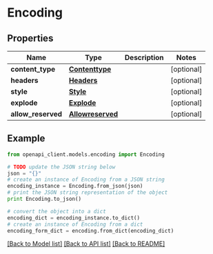# Encoding


## Properties
Name | Type | Description | Notes
------------ | ------------- | ------------- | -------------
**content_type** | [**Contenttype**](Contenttype.md) |  | [optional] 
**headers** | [**Headers**](Headers.md) |  | [optional] 
**style** | [**Style**](Style.md) |  | [optional] 
**explode** | [**Explode**](Explode.md) |  | [optional] 
**allow_reserved** | [**Allowreserved**](Allowreserved.md) |  | [optional] 

## Example

```python
from openapi_client.models.encoding import Encoding

# TODO update the JSON string below
json = "{}"
# create an instance of Encoding from a JSON string
encoding_instance = Encoding.from_json(json)
# print the JSON string representation of the object
print Encoding.to_json()

# convert the object into a dict
encoding_dict = encoding_instance.to_dict()
# create an instance of Encoding from a dict
encoding_form_dict = encoding.from_dict(encoding_dict)
```
[[Back to Model list]](../README.md#documentation-for-models) [[Back to API list]](../README.md#documentation-for-api-endpoints) [[Back to README]](../README.md)


